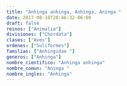 ```yaml
---
title: "Anhinga anhinga, Anhinga, Aninga "
date: 2017-08-18T20:46:32-06:00
draft: false
reinos: ["Animalia"]
divisiones: ["Chordata"]
clases: ["Aves"]
ordenes: ["Suliformes"]
familias: ["Anhingidae "]
generos: ["Anhinga"]
nombre_cientifico: "Anhinga anhinga"
nombre_comun: "Aninga "
nombre_ingles: "Anhinga"
---
```

